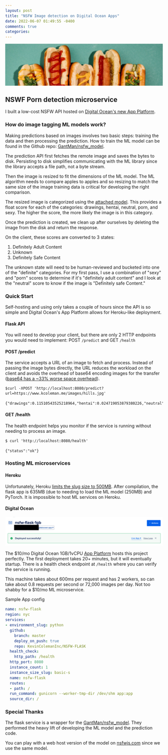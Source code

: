 ```yaml
---
layout: post
title: "NSFW Image detection on Digital Ocean Apps"
date: 2022-06-07 01:49:55 -0400
comments: true
categories: 
---
```


<img src="/images/hot-dogs.jpg" alt="row of hot dogs with various sauces and condiments" title="row of hot dogs with various sauces and condiments" class="banner-img" />

## NSWF Porn detection microservice

I built a low-cost NSFW API hosted on [Digital Ocean's new App Platform](https://docs.digitalocean.com/products/app-platform/).

### How do image tagging ML models work?

Making predictions based on images involves two basic steps: training the data and then processing the prediction. How to train the ML model can be found in the Github repo: [GantMan/nsfw_model](https://github.com/GantMan/nsfw_model#training-folder-contents).

The prediction API first fetches the remote image and saves the bytes to disk. Persisting to disk simplifies communicating with the ML library since the library accepts a file path, not a byte stream.

Then the image is resized to fit the dimensions of the ML model. The ML algorithm needs to compare apples to apples and so resizing to match the same size of the image training data is critical for developing the right comparison.

The resized image is categorized using the [attached model](https://github.com/KevinColemanInc/NSFW-FLASK/tree/master/mobilenet_v2_140_2240). This provides a float score for each of the categories: drawings, hentai, neutral, porn, and sexy. The higher the score, the more likely the image is in this category.

Once the prediction is created, we clean up after ourselves by deleting the image from the disk and return the response.

On the client, these scores are converted to 3 states:

1. Definitely Adult Content
2. Unknown
3. Definitely Safe Content

The unknown state will need to be human-reviewed and bucketed into one of the "definite" categories. For my first pass, I use a combination of "sexy" and "porn" scores to determine if it's "definitely adult content" and I look at the "neutral" score to know if the image is "Definitely safe Content."

### Quick Start

Self-hosting and using only takes a couple of hours since the API is so simple and Digital Ocean's App Platform allows for Heroku-like deployment.

#### Flask API

You will need to develop your client, but there are only 2 HTTP endpoints you would need to implement: POST `/predict` and GET `/health`

#### POST /predict

The service accepts a URL of an image to fetch and process. Instead of passing the image bytes directly, the URL reduces the workload on the client and avoids the overhead of base64 encoding images for the transfer ([base64 has a ~33% worse space overhead](https://lemire.me/blog/2019/01/30/what-is-the-space-overhead-of-base64-encoding/)).

```
$curl -XPOST 'http://localhost:8080/predict?url=https://www.kcoleman.me/images/hills.jpg'

{"drawings":0.11510543525218964,"hentai":0.024719053879380226,"neutral":0.803202748298645,"porn":0.0172234196215868,"sexy":0.039749305695295334}
```

#### GET /health

The health endpoint helps you monitor if the service is running without needing to process an image.

```
$ curl 'http://localhost:8080/health'

{"status":"ok"}
```

### Hosting ML microservices

#### Heroku

Unfortunately, Heroku [limits the slug size to 500MB](https://devcenter.heroku.com/changelog-items/1145). After compilation, the flask app is 635MB (due to needing to load the ML model (250MB) and PyTorch. It is impossible to host ML services on Heroku.

#### Digital Ocean

<img src="/images/digitalocean-nsfw-flask.png" alt="row of hot dogs with various sauces and condiments" title="row of hot dogs with various sauces and condiments" class="banner-img" />

The $10/mo Digital Ocean 1GB/1vCPU [App Platform](https://docs.digitalocean.com/products/app-platform/) hosts this project perfectly. The first deployment takes 20+ minutes, but it will eventually startup. There is a health check endpoint at `/health` where you can verify the service is running.

This machine takes about 600ms per request and has 2 workers, so can take about 0.8 requests per second or 72,000 images per day. Not too shabby for a $10/mo ML microservice.

Sample App config

```yaml
name: nsfw-flask
region: nyc
services:
- environment_slug: python
  github:
    branch: master
    deploy_on_push: true
    repo: KevinColemanInc/NSFW-FLASK
  health_check:
    http_path: /health
  http_port: 8080
  instance_count: 1
  instance_size_slug: basic-s
  name: nsfw-flask
  routes:
  - path: /
  run_command: gunicorn --worker-tmp-dir /dev/shm app:app
  source_dir: /
```

### Special Thanks

The flask service is a wrapper for the [GantMan/nsfw_model](https://github.com/GantMan/nsfw_model). They performed the heavy lift of developing the ML model and the prediction code.

You can play with a web host version of the model on [nsfwjs.com](https://nsfwjs.com) since we use the same model.
